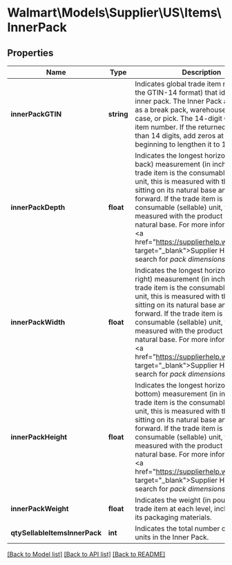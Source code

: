 # Walmart\Models\Supplier\US\Items\InnerPack

## Properties

Name | Type | Description | Notes
------------ | ------------- | ------------- | -------------
**innerPackGTIN** | **string** | Indicates global trade item number (in the GTIN-14 format) that identifies the inner pack.  The Inner Pack also known as a break pack, warehouse pack, inner case, or pick.  The 14-digit Global Trade item number. If the returned value is less than 14 digits, add zeros at the beginning to lengthen it to 14 digits. | [optional]
**innerPackDepth** | **float** | Indicates the longest horizontal (front to back) measurement (in inches).  If the trade item is the consumable (sellable) unit, this is measured with the product sitting on its natural base and facing forward. If the trade item is not the consumable (sellable) unit, this is measured with the product sitting on its natural base.  For more information, see <a href=\"https://supplierhelp.walmart.com\" target=\"_blank\">Supplier Help</a> and search for *pack dimensions*. | [optional]
**innerPackWidth** | **float** | Indicates the longest horizontal (left to right) measurement (in inches).  If the trade item is the consumable (sellable) unit, this is measured with the product sitting on its natural base and facing forward. If the trade item is not the consumable (sellable) unit, this is measured with the product sitting on its natural base.  For more information, see <a href=\"https://supplierhelp.walmart.com\" target=\"_blank\">Supplier Help</a> and search for *pack dimensions*. | [optional]
**innerPackHeight** | **float** | Indicates the longest horizontal (top to bottom) measurement (in inches).  If the trade item is the consumable (sellable) unit, this is measured with the product sitting on its natural base and facing forward. If the trade item is not the consumable (sellable) unit, this is measured with the product sitting on its natural base.  For more information, see <a href=\"https://supplierhelp.walmart.com\" target=\"_blank\">Supplier Help</a> and search for *pack dimensions*. | [optional]
**innerPackWeight** | **float** | Indicates the weight (in pounds) of the trade item at each level, including all of its packaging materials. | [optional]
**qtySellableItemsInnerPack** | **int** | Indicates the total number of sellable units in the Inner Pack. | [optional]


[[Back to Model list]](./) [[Back to API list]](../../../../../README.md#supported-apis) [[Back to README]](../../../../../README.md)
